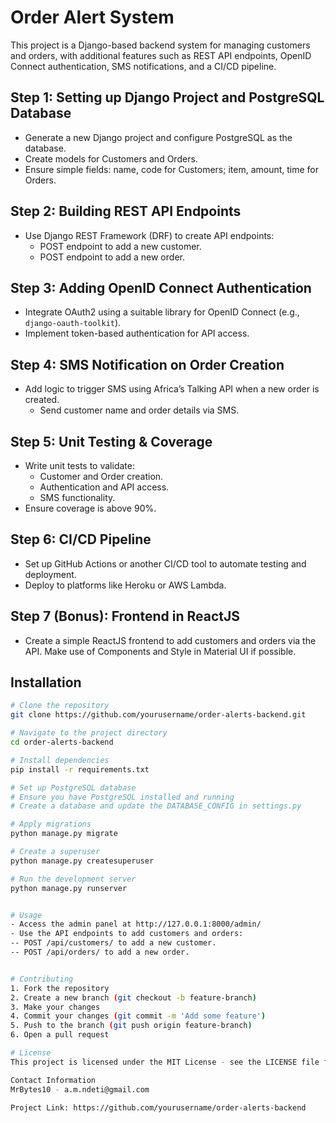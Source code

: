# Order Alert System

This project is a Django-based backend system for managing customers and orders, with additional features such as REST API endpoints, OpenID Connect authentication, SMS notifications, and a CI/CD pipeline.

## Step 1: Setting up Django Project and PostgreSQL Database

- Generate a new Django project and configure PostgreSQL as the database.
- Create models for Customers and Orders.
- Ensure simple fields: name, code for Customers; item, amount, time for Orders.

## Step 2: Building REST API Endpoints

- Use Django REST Framework (DRF) to create API endpoints:
  - POST endpoint to add a new customer.
  - POST endpoint to add a new order.

## Step 3: Adding OpenID Connect Authentication

- Integrate OAuth2 using a suitable library for OpenID Connect (e.g., `django-oauth-toolkit`).
- Implement token-based authentication for API access.

## Step 4: SMS Notification on Order Creation

- Add logic to trigger SMS using Africa’s Talking API when a new order is created.
  - Send customer name and order details via SMS.

## Step 5: Unit Testing & Coverage

- Write unit tests to validate:
  - Customer and Order creation.
  - Authentication and API access.
  - SMS functionality.
- Ensure coverage is above 90%.

## Step 6: CI/CD Pipeline

- Set up GitHub Actions or another CI/CD tool to automate testing and deployment.
- Deploy to platforms like Heroku or AWS Lambda.

## Step 7 (Bonus): Frontend in ReactJS

- Create a simple ReactJS frontend to add customers and orders via the API. Make use of Components and Style in Material UI if possible.

## Installation

```bash
# Clone the repository
git clone https://github.com/yourusername/order-alerts-backend.git

# Navigate to the project directory
cd order-alerts-backend

# Install dependencies
pip install -r requirements.txt

# Set up PostgreSQL database
# Ensure you have PostgreSQL installed and running
# Create a database and update the DATABASE_CONFIG in settings.py

# Apply migrations
python manage.py migrate

# Create a superuser
python manage.py createsuperuser

# Run the development server
python manage.py runserver


# Usage
- Access the admin panel at http://127.0.0.1:8000/admin/
- Use the API endpoints to add customers and orders:
-- POST /api/customers/ to add a new customer.
-- POST /api/orders/ to add a new order.


# Contributing
1. Fork the repository
2. Create a new branch (git checkout -b feature-branch)
3. Make your changes
4. Commit your changes (git commit -m 'Add some feature')
5. Push to the branch (git push origin feature-branch)
6. Open a pull request

# License
This project is licensed under the MIT License - see the LICENSE file for details.

Contact Information
MrBytes10 - a.m.ndeti@gmail.com

Project Link: https://github.com/yourusername/order-alerts-backend